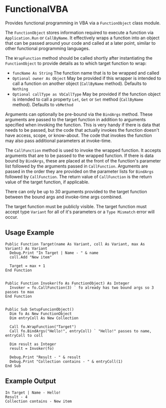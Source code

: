 # FunctionalVBA
Provides functional programming in VBA via a `FunctionObject` class module.

The `FunctionObject` stores information required to execute a function via `Application.Run` or `CallByName`. It effectively wraps a function into an object that can be passed around your code and called at a later point, similar to other functional programming languages.

The `WrapFunction` method should be called shortly after instantiating the `FunctionObject` to provide details as to which target function to wrap:
- `funcName As String` The function name that is to be wrapped and called
- `Optional owner As Object` May be provided if this wrapper is intended to call a function on another object (`CallByName` method). Defaults to `Nothing`
- `Optional callType as VbCallType` May be provided if the function object is intended to call a property `Let`, `Get` or `Set` method (`CallByName` method). Defaults to `vbMethod`

Arguments can optionally be pre-bound via the `BindArgs` method. These arguments are passed to the target function in addition to arguments specified when invoking the function. This is very handy if there is data that needs to be passed, but the code that actually invokes the function doesn't have access, scope, or know-about. The code that invokes the function may also pass additional parameters at invoke-time.

The `CallFunction` method is used to invoke the wrapped function. It accepts arguments that are to be passed to the wrapped function. If there is data bound by `BindArgs`, these are placed at the front of the function's parameter list followed by the arguments passed in `CallFunction`. Arguments are passed in the order they are provided on the parameter lists for `BindArgs` followed by `CallFunction`. The return value of `CallFunction` is the return value of the target function, if applicable.

There can only be up to 30 arguments provided to the target function between the bound args and invoke-time args combined.

The target function must be publicly visible. The target function must accept type `Variant` for all of it's parameters or a `Type Mismatch` error will occur.

## Usage Example
```VBA
Public Function Target(name As Variant, coll As Variant, max As Variant) As Variant
  Debug.Print "In Target | Name - " & name
  coll.Add "New item"
  
  Target = max + 1
End Function


Public Function Invoker(fo As FunctionObject) As Integer
  Invoker = fo.CallFunction(3) ` fo already has two bound args so 3 passes to max
End Function


Public Sub SetupFuncionObject()
  Dim fo As New FunctionObject
  Dim entryColl As New Collection
  
  Call fo.WrapFunction("Target")
  Call fo.BindArgs("Hello!", entryColl) ` "Hello!" passes to name, entryColl to coll
  
  Dim result as Integer
  result = Invoker(fo)
  
  Debug.Print "Result - " & result
  Debug.Print "Collection contains - " & entryColl(1)
End Sub
```
## Example Output
```
In Target | Name - Hello!
Result - 4
Collection contains - New item
```
